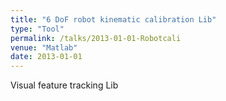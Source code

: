 ```yaml
---
title: "6 DoF robot kinematic calibration Lib"
type: "Tool"
permalink: /talks/2013-01-01-Robotcali
venue: "Matlab"
date: 2013-01-01
---
```


Visual feature tracking Lib
